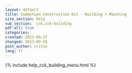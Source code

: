 ```yaml
---
layout: default
title: Commotion Construction Kit - Building + Mounting
site_section: help
sub_section:  cck,cck-building 
pdf-all: true
categories: 
created: 2013-09-27
changed: 2013-09-28
post_author: critzo
lang: fr
---
```

<div class="cck-section-page">
{% include help_cck_building_menu.html %}
</div>
 
